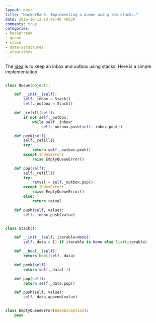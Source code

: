```yaml
---
layout: post
title: "HackerRank: Implementing a queue using two stacks."
date: 2016-10-12 14:48:40 +0530
comments: true
categories: 
- hackerrank
- queue
- stack
- data-structures
- algorithms
---
```


The [idea](http://stackoverflow.com/questions/69192/how-to-implement-a-queue-using-two-stacks) is to keep an inbox and outbox using stacks. Here is a simple implementation.

```python

class Queue(object):

    def __init__(self):
        self._inbox = Stack()
        self._outbox = Stack()

    def _refill(self):
        if not self._outbox:
            while self._inbox:
                self._outbox.push(self._inbox.pop())

    def peek(self):
        self._refill()
        try:
            return self._outbox.peek()
        except IndexError:
            raise EmptyQueueError()

    def pop(self):
        self._refill()
        try:
            retval = self._outbox.pop()
        except IndexError:
            raise EmptyQueueError()
        else:
            return retval

    def push(self, value):
        self._inbox.push(value)


class Stack():

    def __init__(self, iterable=None):
        self._data = [] if iterable is None else list(iterable)

    def __bool__(self):
        return bool(self._data)

    def peek(self):
        return self._data[-1]

    def pop(self):
        return self._data.pop()

    def push(self, value):
        self._data.append(value)


class EmptyQueueError(BaseException):
    pass

```
